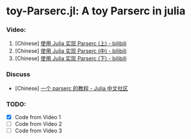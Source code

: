 toy-Parserc.jl: A toy Parserc in julia
====

### Video:
1. [Chinese] [使用 Julia 实现 Parserc (上) - bilibili](https://www.bilibili.com/video/av43674707)
2. [Chinese] [使用 Julia 实现 Parserc (中) - bilibili](https://www.bilibili.com/video/av43767045)
3. [Chinese] [使用 Julia 实现 Parserc (下) - bilibili](https://www.bilibili.com/video/av43783239)

### Discuss
- [Chinese] [一个 parserc 的教程 - Julia 中文社区](https://discourse.juliacn.com/t/topic/1431?u=woclass)

### TODO:
- [x] Code from Video 1
- [ ] Code from Video 2
- [ ] Code from Video 3
